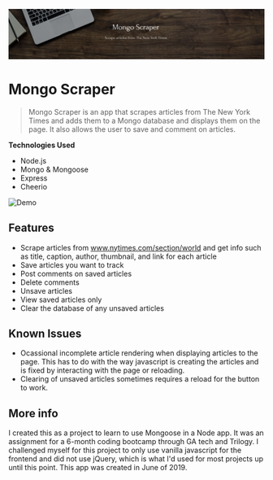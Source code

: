[![Mongo Scraper Logo](./public/images/readme/mongoscraper_logo.JPG "Visit Mongo Scraper on Heroku")](https://mognoscraper.herokuapp.com/)

# Mongo Scraper

> Mongo Scraper is an app that scrapes articles from The New York Times and adds them to a Mongo database and displays them on the page. It also allows the user to save and comment on articles.

**Technologies Used**

- Node.js
- Mongo & Mongoose
- Express
- Cheerio

![Demo](./public/images/readme/demo.gif "Demo of scraping and saving/commenting on an article")

## Features
- Scrape articles from www.nytimes.com/section/world and get info such as title, caption, author, thumbnail, and link for each article
- Save articles you want to track
- Post comments on saved articles
- Delete comments
- Unsave articles
- View saved articles only
- Clear the database of any unsaved articles

## Known Issues
- Ocassional incomplete article rendering when displaying articles to the page. This has to do with the way javascript is creating the articles and is fixed by interacting with the page or reloading.
- Clearing of unsaved articles sometimes requires a reload for the button to work.

## More info
I created this as a project to learn to use Mongoose in a Node app. It was an assignment for a 6-month coding bootcamp through GA tech and Trilogy. I challenged myself for this project to only use vanilla javascript for the frontend and did not use jQuery, which is what I'd used for most projects up until this point. This app was created in June of 2019.